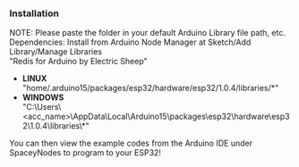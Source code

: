 ### Installation

NOTE: Please paste the folder in your default Arduino Library file path, etc. 
Dependencies: Install from Arduino Node Manager at Sketch/Add Library/Manage Libraries
<br>"Redis for Arduino by Electric Sheep"
* **LINUX** <br>"home/.arduino15/packages/esp32/hardware/esp32/1.0.4/libraries/*"</br>
* **WINDOWS** <br>"C:\Users\\<acc_name>\AppData\Local\Arduino15\packages\esp32\hardware\esp32\1.0.4\libraries\\*"</br>

<p>You can then view the example codes from the Arduino IDE under SpaceyNodes to program to your ESP32!</p>
